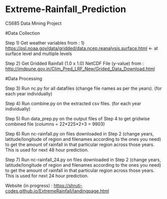 # Extreme-Rainfall_Prediction
CS685 Data Mining Project

#Data Collection

Step 1) Get weather variables from : 1) https://psl.noaa.gov/data/gridded/data.ncep.reanalysis.surface.html   <- at surface level and multiple levels

Step 2) Get Gridded Rainfall (1.0 x 1.0) NetCDF File (y-value) from : http://imdpune.gov.in/Clim_Pred_LRF_New/Grided_Data_Download.html

#Data Processing

Step 3) Run nc.py for all datafiles (change file names as per the years). (for each year individually)

Step 4) Run combine.py on the extracted csv files. (for each year individually)

Step 5) Run data_prep.py on the output files of Step 4 to get gridwise combined file (columns = 22\*225\*2\+3 = 9903)

Step 6) Run nc-rainfall.py on files downloaded in Step 2 (change years, latitude/longitude of region and filenames according to the ones you need) to get the amount of rainfall in that particular region across those years. This is used for next 48 hour prediction.

Step 7) Run nc-rainfall_24.py on files downloaded in Step 2 (change years, latitude/longitude of region and filenames according to the ones you need) to get the amount of rainfall in that particular region across those years. This is used for next 24 hour prediction.


Website (in progress) : https://shruti-codes.github.io/ExtremeRainfall/landingpage.html
